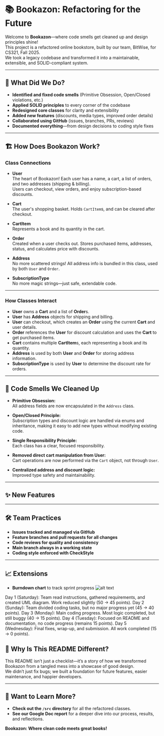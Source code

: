 # 📚 Bookazon: Refactoring for the Future

Welcome to **Bookazon**—where code smells get cleaned up and design principles shine!  
This project is a refactored online bookstore, built by our team, BitWise, for CS321, Fall 2025.  
We took a legacy codebase and transformed it into a maintainable, extensible, and SOLID-compliant system.

---

## 🚀 What Did We Do?

- **Identified and fixed code smells** (Primitive Obsession, Open/Closed violations, etc.)
- **Applied SOLID principles** to every corner of the codebase
- **Redesigned core classes** for clarity and extensibility
- **Added new features** (discounts, media types, improved order details)
- **Collaborated using GitHub** (issues, branches, PRs, reviews)
- **Documented everything**—from design decisions to coding style fixes

---

## 🏗️ How Does Bookazon Work?

### **Class Connections**

- **User**  
  The heart of Bookazon! Each user has a name, a cart, a list of orders, and two addresses (shipping & billing).  
  Users can checkout, view orders, and enjoy subscription-based discounts.

- **Cart**  
  The user's shopping basket. Holds `CartItem`s, and can be cleared after checkout.

- **CartItem**  
  Represents a book and its quantity in the cart.

- **Order**  
  Created when a user checks out. Stores purchased items, addresses, status, and calculates price with discounts.

- **Address**  
  No more scattered strings! All address info is bundled in this class, used by both `User` and `Order`.

- **SubscriptionType**   
  No more magic strings—just safe, extendable code.

---

### **How Classes Interact**

- **User** owns a **Cart** and a list of **Order**s.
- **User** has **Address** objects for shipping and billing.
- **User** can checkout, which creates an **Order** using the current **Cart** and user details.
- **Order** references the **User** for discount calculation and uses the **Cart** to get purchased items.
- **Cart** contains multiple **CartItem**s, each representing a book and its quantity.
- **Address** is used by both **User** and **Order** for storing address information.
- **SubscriptionType** is used by **User** to determine the discount rate for orders.

---

## 🧹 Code Smells We Cleaned Up

- **Primitive Obsession:**  
  All address fields are now encapsulated in the `Address` class.

- **Open/Closed Principle:**  
  Subscription types and discount logic are handled via enums and inheritance, making it easy to add new types without modifying existing code.

- **Single Responsibility Principle:**  
  Each class has a clear, focused responsibility.

- **Removed direct cart manipulation from User:**  
  Cart operations are now performed via the `Cart` object, not through `User`.

- **Centralized address and discount logic:**  
  Improved type safety and maintainability.

---

## ✨ New Features

---

## 🛠️ Team Practices

- **Issues tracked and managed via GitHub**
- **Feature branches and pull requests for all changes**
- **Code reviews for quality and consistency**
- **Main branch always in a working state**
- **Coding style enforced with CheckStyle**

---

## 📈 Extensions

- **Burndown chart** to track sprint progress
![alt text](<Screenshot 2025-10-02 at 12.10.00 PM.png>)

Day 1 (Saturday): Team read instructions, gathered requirements, and created UML diagram. Work reduced slightly (50 → 45 points).
Day 2 (Sunday): Team divided coding tasks, but no major progress yet (45 → 40 points).
Day 3 (Monday): Main coding progress. Most logic completed, but still buggy (40 → 15 points).
Day 4 (Tuesday): Focused on README and documentation, no code progress (remains 15 points).
Day 5 (Wednesday): Final fixes, wrap-up, and submission. All work completed (15 → 0 points).


## 🎨 Why Is This README Different?

This README isn’t just a checklist—it’s a story of how we transformed Bookazon from a tangled mess into a showcase of good design.  
We didn’t just fix bugs; we built a foundation for future features, easier maintenance, and happier developers.

---

## 📖 Want to Learn More?

- **Check out the `/src` directory** for all the refactored classes.
- **See our Google Doc report** for a deeper dive into our process, results, and reflections.

**Bookazon: Where clean code meets great books!**